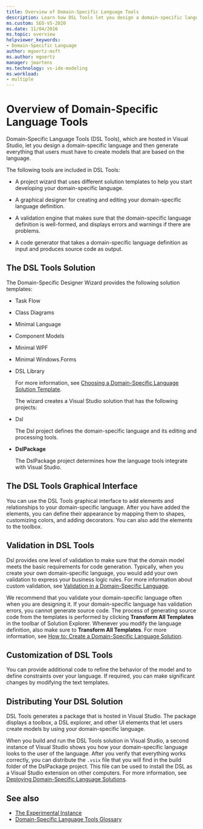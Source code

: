 ```yaml
---
title: Overview of Domain-Specific Language Tools
description: Learn how DSL Tools let you design a domain-specific language and then generate everything that users must have to create models that are based on the language.
ms.custom: SEO-VS-2020
ms.date: 11/04/2016
ms.topic: overview
helpviewer_keywords:
- Domain-Specific Language
author: mgoertz-msft
ms.author: mgoertz
manager: jmartens
ms.technology: vs-ide-modeling
ms.workload:
- multiple
---
```

# Overview of Domain-Specific Language Tools
Domain-Specific Language Tools (DSL Tools), which are hosted in Visual Studio, let you design a domain-specific language and then generate everything that users must have to create models that are based on the language.

 The following tools are included in DSL Tools:

- A project wizard that uses different solution templates to help you start developing your domain-specific language.

- A graphical designer for creating and editing your domain-specific language definition.

- A validation engine that makes sure that the domain-specific language definition is well-formed, and displays errors and warnings if there are problems.

- A code generator that takes a domain-specific language definition as input and produces source code as output.

## The DSL Tools Solution
 The Domain-Specific Designer Wizard provides the following solution templates:

- Task Flow

- Class Diagrams

- Minimal Language

- Component Models

- Minimal WPF

- Minimal Windows.Forms

- DSL Library

  For more information, see [Choosing a Domain-Specific Language Solution Template](../modeling/choosing-a-domain-specific-language-solution-template.md).

  The wizard creates a Visual Studio solution that has the following projects:

- Dsl

   The Dsl project defines the domain-specific language and its editing and processing tools.

- **DslPackage**

   The DslPackage project determines how the language tools integrate with Visual Studio.

## The DSL Tools Graphical Interface
 You can use the DSL Tools graphical interface to add elements and relationships to your domain-specific language. After you have added the elements, you can define their appearance by mapping them to shapes, customizing colors, and adding decorators. You can also add the elements to the toolbox.

## Validation in DSL Tools
 Dsl provides one level of validation to make sure that the domain model meets the basic requirements for code generation. Typically, when you create your own domain-specific language, you would add your own validation to express your business logic rules. For more information about custom validation, see [Validation in a Domain-Specific Language](../modeling/validation-in-a-domain-specific-language.md).

 We recommend that you validate your domain-specific language often when you are designing it. If your domain-specific language has validation errors, you cannot generate source code. The process of generating source code from the templates is performed by clicking **Transform All Templates** in the toolbar of Solution Explorer. Whenever you modify the language definition, also make sure to **Transform All Templates**. For more information, see [How to: Create a Domain-Specific Language Solution](../modeling/how-to-create-a-domain-specific-language-solution.md).

## Customization of DSL Tools
 You can provide additional code to refine the behavior of the model and to define constraints over your language. If required, you can make significant changes by modifying the text templates.

## Distributing Your DSL Solution
 DSL Tools generates a package that is hosted in Visual Studio. The package displays a toolbox, a DSL explorer, and other UI elements that let users create models by using your domain-specific language.

 When you build and run the DSL Tools solution in Visual Studio, a second instance of Visual Studio shows you how your domain-specific language looks to the user of the language. After you verify that everything works correctly, you can distribute the `.vsix` file that you will find in the build folder of the DslPackage project. This file can be used to install the DSL as a Visual Studio extension on other computers.  For more information, see [Deploying Domain-Specific Language Solutions](msi-and-vsix-deployment-of-a-dsl.md).

## See also

- [The Experimental Instance](../extensibility/the-experimental-instance.md)
- [Domain-Specific Language Tools Glossary](/previous-versions/bb126564(v=vs.100))